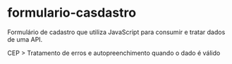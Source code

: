 # formulario-casdastro
Formulário de cadastro que utiliza JavaScript para consumir e tratar dados de uma API.

CEP > Tratamento de erros e autopreenchimento quando o dado é válido
